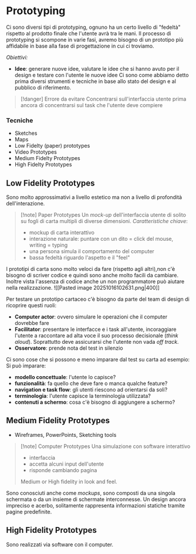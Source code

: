 # Prototyping
Ci sono diversi tipi di prototyping, ognuno ha un certo livello di "fedeltà" rispetto al prodotto finale che l'utente avrà tra le mani. 
Il processo di prototyping si scompone in varie fasi, avremo bisogno di un prototipo più affidabile in base alla fase di progettazione in cui ci troviamo.

*Obiettivi:*
- **Idee**: generare nuove idee, valutare le idee che si hanno avuto per il design e testare con l'utente le nuove idee
Ci sono come abbiamo detto prima diversi strumenti e tecniche in base allo stato del design e al pubblico di riferimento.

>[!danger] Errore da evitare
>Concentrarsi sull'interfaccia utente prima ancora di concentrarsi sul task che l'utente deve compiere

### Tecniche
- Sketches
- Maps
- Low Fidelty (paper) prototypes
- Video Prototypes
- Medium Fidelty Prototypes
- High Fidelty Prototypes
## Low Fidelity Prototypes
Sono molto approssimativi a livello estetico ma non a livello di profondità dell'interazione.

>[!note] Paper Prototypes
>Un *mock-up* dell'interfaccia utente di solito su fogli di carta multipli di diverse dimensioni.
>*Caratteristiche chiave*:
>- mockup di carta interattivo
>- interazione naturale: puntare con un dito = click del mouse, writing = typing
>- una persona simula il comportamento del computer
>- bassa fedeltà riguardo l'aspetto e il "feel"

I prototipi di carta sono molto veloci da fare (rispetto agli altri),non c'è bisogno di scriver codice e quindi sono anche molto facili da cambiare. Inoltre vista l'assenza di codice anche un non programmatore può aiutare nella realizzazione.
![[Pasted image 20251016102631.png|400]]

Per testare un prototipo cartaceo c'è bisogno da parte del team di design di ricoprire questi ruoli:
- **Computer actor**: ovvero simulare le operazioni che il computer dovrebbe fare
- **Facilitator**: presentare le interfacce e i task all'utente, incoraggiare l'utente a raccontare ad alta voce il suo processo decisionale (*think aloud*). Soprattutto deve assicurarsi che l'utente non vada *off track*.
- **Osservatore**: prende nota del test in silenzio

Ci sono cose che si possono e meno imparare dal test su carta ad esempio:
Si può imparare:
- **modello concettuale**: l'utente lo capisce?
- **funzionalità**: fa quello che deve fare o manca qualche feature?
- **navigation e task flow**: gli utenti riescono ad orientarsi da soli?
- **terminologia**: l'utente capisce la terminologia utilizzata?
- **contenuti a schermo**: cosa c'è bisogno di aggiungere a schermo?

## Medium Fidelity Prototypes
- Wireframes, PowerPoints, Sketching tools

>[!note] Computer Prototypes
>Una simulazione con software interattivo
>- interfaccia
>- accetta alcuni input dell'utente
>- risponde cambiando pagina
>
>Medium or High fidelity in look and feel.

Sono conosciuti anche come *mockups*, sono composti da una singola schermata o da un insieme di schermate interconnesse. Un design ancora impreciso e acerbo, solitamente rappresenta informazioni statiche tramite pagine predefinite.

## High Fidelity Prototypes
Sono realizzati via software con il computer.


